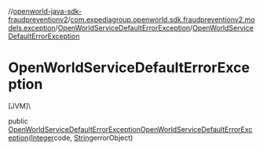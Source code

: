 //[openworld-java-sdk-fraudpreventionv2](../../../index.md)/[com.expediagroup.openworld.sdk.fraudpreventionv2.models.exception](../index.md)/[OpenWorldServiceDefaultErrorException](index.md)/[OpenWorldServiceDefaultErrorException](-open-world-service-default-error-exception.md)

# OpenWorldServiceDefaultErrorException

[JVM]\

public [OpenWorldServiceDefaultErrorException](index.md)[OpenWorldServiceDefaultErrorException](-open-world-service-default-error-exception.md)([Integer](https://docs.oracle.com/javase/8/docs/api/java/lang/Integer.html)code, [String](https://docs.oracle.com/javase/8/docs/api/java/lang/String.html)errorObject)
